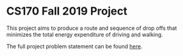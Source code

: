 # CS170 Fall 2019 Project 

This project aims to produce a route and sequence of drop offs that minimizes the total energy expenditure of driving and walking. 

The full project problem statement can be found [here](https://github.com/vincentwong2188/CS170-Project/blob/master/Project%20Problem%20Statement%20-%20README.pdf).
